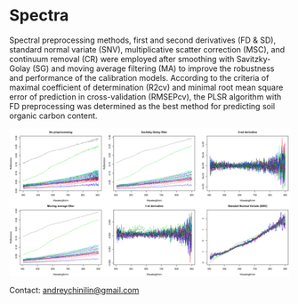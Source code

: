 # Spectra
Spectral preprocessing methods, first and second
derivatives (FD & SD), standard normal variate (SNV), multiplicative scatter correction (MSC), and continuum removal (CR) were employed after smoothing with Savitzky-Golay (SG) and moving average filtering (MA) to improve the robustness and performance of the calibration models. According to the criteria of maximal coefficient of determination (R2cv) and minimal root mean square error of prediction in cross-validation (RMSEPcv), the PLSR algorithm with FD preprocessing was determined as the best method for predicting soil organic carbon content.

![spectra](https://github.com/chinilin/Spectra/blob/master/Spectra+.png)

Contact: andreychinilin@gmail.com